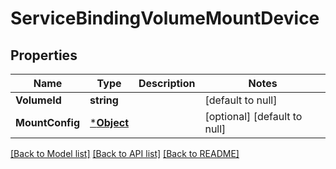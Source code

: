 # ServiceBindingVolumeMountDevice

## Properties
Name | Type | Description | Notes
------------ | ------------- | ------------- | -------------
**VolumeId** | **string** |  | [default to null]
**MountConfig** | [***Object**](Object.md) |  | [optional] [default to null]

[[Back to Model list]](../README.md#documentation-for-models) [[Back to API list]](../README.md#documentation-for-api-endpoints) [[Back to README]](../README.md)

